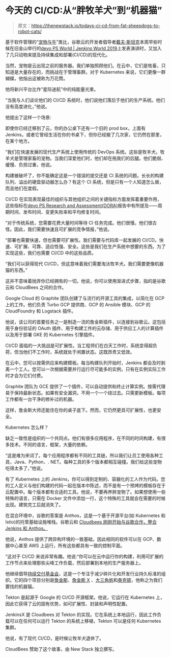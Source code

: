 # 今天的 CI/CD:从“胖牧羊犬”到“机器猫”

> 原文：<https://thenewstack.io/todays-ci-cd-from-fat-sheepdogs-to-robot-cats/>

基于软件管理的“[宠物与牛](https://thenewstack.io/pets-and-cattle-symbolize-servers-so-what-does-that-make-containers-chickens/)”类比，谷歌云的开发者倡导者[戴夫·斯坦克](https://www.linkedin.com/in/davidstanke/)本周早些时候在旧金山举行的[devo PS World | Jenkins World 2019](https://www.cloudbees.com/devops-world/san-francisco)上发表演讲时，又加入了几只动物来提及持续集成和部署(CI/CD)的现代化。

当然，宠物是云出现之前的服务器。我们单独照顾他们。在云中，它们是牲畜，只知道是大量存在的，而挑战在于管理畜群。对于 Kubernetes 来说，它们更像一群蝴蝶，他指出这被称为万花筒。

他将新兴平台比作“星际迷航”中的纯能量光束。

“当我与人们谈论他们的 CI/CD 系统时，他们说他们落后于他们的生产系统。他们没有高度进化，”他说。

他提出了这样一个场景:

即使你已经迁移到了云，你的办公桌下还有一个旧的 prod box，上面有 Jenkins。或者它曾经生活在你的书桌下，但你已经搬了几次家，它仍然在那里，在某个地方。

“我们在快速发展的现代生产系统上使用传统的 DevOps 系统。这些是牧羊犬。牧羊犬是管理家畜的宠物。当我们深爱他们时，他们却在拖我们的后腿。他们脆弱、缓慢、负担过重，他说。

构建被破坏了，你不能确定这是一个错误的提交还是 CI 系统的问题。长长的构建队列、溢出的硬盘驱动器怎么办？有这个 CI 系统，但是只有一个人知道怎么做，而且他们在度假。

CI/CD 在实现表现最佳的组织与其他组织之间的关键指标方面发挥着重要作用，这些指标在[devo PS Research and Assessment(DORA)](https://devops-research.com/assessment.html)报告中有所提及——周期时间、发布时间、变更失败率和平均修复时间。

“对于传统系统，您需要花费大量时间等待 CI 任务完成。他们很慢。他们很古怪。因此，我们需要快速且可扩展的竞争情报，”他说。

“部署也需要快速，但也需要可扩展性。我们需要与代码库一起发展的 CI/CD。快速、可扩展、可靠、适应性强、安全。这些是我们在生产系统中想要的东西。为了实现这些，我们也需要 CI/CD 中的这些品质。

“我们可以获得现代 CI/CD，但这意味着我们需要淘汰牧羊犬。我们需要更像机器猫的东西。”

这并不意味着抛弃你已经拥有的一切。他说，你可以使用渐进式步骤，指的是谷歌云和 CloudBees 之间的合作。

Google Cloud 的 Graphite 团队创建了与流行的开源工具的集成，以简化在 GCP 上的工作。他们负责 Turbo GCP 提供商、GCP 的 Ansible 模块、GCP 的 CloudFoundry 和 Logstack 插件。

他说，该公司的首要任务之一是制造一流的詹金斯插件，以连接到谷歌云。这包括用于身份验证的 OAuth 插件、用于构建工件的云存储、用于供应工人的计算插件以及用于部署 GKE 的 Kubernetes 引擎插件。

CI/CD 面临的一大挑战是可扩展性。当工程师们在白天工作时，系统变得超负荷，但当他们不工作时，系统就处于闲置状态。这既昂贵又低效。

在云中，您可以按需供应来构建模板。每当构建队列开始时，Jenkins 都会及时剥离一个工人。您可以一次根据需要并行运行尽可能多的实例，只有在实例实际工作时才会为它们付费。

Graphite 团队为 GCE 提供了一个插件，可以自动提供和终止计算实例。按需代理易于保持最新状态。如果有安全漏洞，不用一个一个绕过去。只需更新模板。每项工作都有一台干净的修补过的机器。

这样，詹金斯大师还能住在你的桌子底下。然而，它仍然更具可扩展性，也更安全。

Kubernetes 怎么样？

缺乏一致性是组织的一个共同点。他们有很多应用程序，在不同的时间构建，有很多技术。不同的语言，框架，大量的依赖。

“这是难为宋词了。每个应用程序都有不同的工具链，所以我们让员工使用各种工具，Java、Python、. NET。每种工具的多个版本都相互碰撞。我们给这些宠物吃得太多了，”他说。

有了 Kubernetes 上的 Jenkins，你可以得到定制的、容器化的工人作为代码。您的工人定义与他们构建的代码一起在版本中陈述，而不是有一个预烤的模板存在于云配置中。每个版本都有合适的工具。他说，不要再养胖宠物了。如果想使用一些特殊的语言，只需在 Docker 文件中添加一行，这个特殊的工具就会在需要的时候出现。建筑完工后就消失了。

在混合环境中，谷歌的答案是 Anthos，这是一个基于开源平台(如 Kubernetes 和 Istio)的托管基础设施堆栈。谷歌云和 [Cloudbees 刚刚开始与谷歌合作，整合 Jenkins 和 Anthos。](https://thenewstack.io/cloudbees-expands-into-software-delivery-management/)

他说，Anthos 提供了跨异构环境的一致基础，因此相同的软件可以在 GCP、数据中心甚至 AWS 上运行，所有这些都具有一致的控制平面。

“这对于 CI/CD 来说非常有趣。他说:“你可以在云中运行你的构建，利用可扩展的工作节点来处理那些尖峰工作负载，然后部署到本地的生产服务器上。

他继续倡导[持续交付基金会](https://thenewstack.io/the-cd-foundation-finds-a-challenging-environment-in-continuous-delivery/)，这是一个专注于减少碎片化和开发行业持久标准的组织。它的四个项目分别是[詹金斯](https://jenkins.io/)、[詹金斯 X](https://jenkins-x.io/) 、[大三角帆](https://www.spinnaker.io/)和[泰克顿](https://github.com/tektoncd)，他称之为我们要找的机器猫。

Tekton 是起源于 Google 的 CI/CD 开源框架。他说，它运行在 Kubernetes 上，因此它获得了云的固有优势，如可扩展性、封装和声明性配置。

JenkinsX 是 Cloudbees 对 Tekton 的实现。它在系统上本地运行，因此工作负载可以在任何可以运行 Tekton 的系统上移植，Tekton 可以是任何 Kubernetes 集群。

他说，有了现代 CI/CD，是时候让牧羊犬退休了。

CloudBees 赞助了这个故事，由 New Stack 独立撰写。

<svg xmlns:xlink="http://www.w3.org/1999/xlink" viewBox="0 0 68 31" version="1.1"><title>Group</title> <desc>Created with Sketch.</desc></svg>